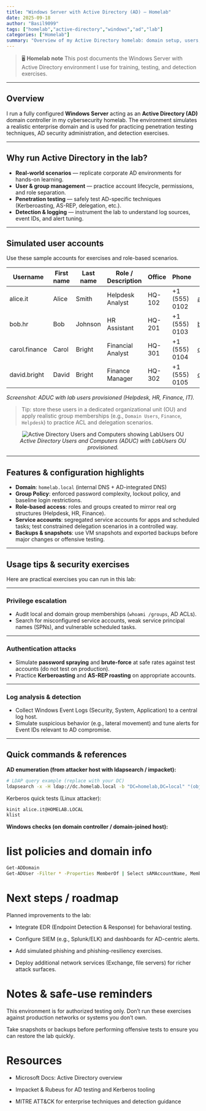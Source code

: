 ```yaml
---
title: "Windows Server with Active Directory (AD) — Homelab"
date: 2025-09-18
author: "Basil9099"
tags: ["homelab","active-directory","windows","ad","lab"]
categories: ["Homelab"]
summary: "Overview of my Active Directory homelab: domain setup, users, security exercises, and next steps for monitoring and detection."
---
```


> 🖥️ **Homelab note**
> This post documents the Windows Server with Active Directory environment I use for training, testing, and detection exercises.

---

## Overview

I run a fully configured **Windows Server** acting as an **Active Directory (AD)** domain controller in my cybersecurity homelab. The environment simulates a realistic enterprise domain and is used for practicing penetration testing techniques, AD security administration, and detection exercises.

---

## Why run Active Directory in the lab?

- **Real-world scenarios** — replicate corporate AD environments for hands-on learning.  
- **User & group management** — practice account lifecycle, permissions, and role separation.  
- **Penetration testing** — safely test AD-specific techniques (Kerberoasting, AS-REP, delegation, etc.).  
- **Detection & logging** — instrument the lab to understand log sources, event IDs, and alert tuning.

---

## Simulated user accounts

Use these sample accounts for exercises and role-based scenarios.

| Username | First name | Last name | Role / Description     | Office  | Phone         | Email                          |
|----------|------------|-----------|------------------------|---------|---------------|-------------------------------|
| alice.it | Alice      | Smith     | Helpdesk Analyst       | HQ-102  | +1 (555) 0102 | alice.it@homelab.local        |
| bob.hr   | Bob        | Johnson   | HR Assistant           | HQ-201  | +1 (555) 0103 | bob.hr@homelab.local          |
| carol.finance | Carol | Bright    | Financial Analyst      | HQ-301  | +1 (555) 0104 | carol.finance@homelab.local   |
| david.bright | David  | Bright    | Finance Manager        | HQ-302  | +1 (555) 0105 | david.bright@homelab.local    |

*Screenshot: ADUC with lab users provisioned (Helpdesk, HR, Finance, IT).*

> Tip: store these users in a dedicated organizational unit (OU) and apply realistic group memberships (e.g., `Domain Users`, `Finance`, `Helpdesk`) to practice ACL and delegation scenarios.

<p align="center">
  <img src="/images/homelab/windows-ad/Windows-10_AD_Setup.png" 
       alt="Active Directory Users and Computers showing LabUsers OU" 
       style="max-width:100%;height:auto;" />
  <br><em>Active Directory Users and Computers (ADUC) with LabUsers OU provisioned.</em>
</p>



---

## Features & configuration highlights

- **Domain**: `homelab.local` (internal DNS + AD-integrated DNS)  
- **Group Policy**: enforced password complexity, lockout policy, and baseline login restrictions.  
- **Role-based access**: roles and groups created to mirror real org structures (Helpdesk, HR, Finance).  
- **Service accounts**: segregated service accounts for apps and scheduled tasks; test constrained delegation scenarios in a controlled way.  
- **Backups & snapshots**: use VM snapshots and exported backups before major changes or offensive testing.

---

## Usage tips & security exercises

Here are practical exercises you can run in this lab:

---

### Privilege escalation
- Audit local and domain group memberships (`whoami /groups`, AD ACLs).  
- Search for misconfigured service accounts, weak service principal names (SPNs), and vulnerable scheduled tasks.

---

### Authentication attacks
- Simulate **password spraying** and **brute-force** at safe rates against test accounts (do not test on production).  
- Practice **Kerberoasting** and **AS-REP roasting** on appropriate accounts.

---

### Log analysis & detection
- Collect Windows Event Logs (Security, System, Application) to a central log host.  
- Simulate suspicious behavior (e.g., lateral movement) and tune alerts for Event IDs relevant to AD compromise.

---

## Quick commands & references

**AD enumeration (from attacker host with ldapsearch / impacket):**
```bash
# LDAP query example (replace with your DC)
ldapsearch -x -H ldap://dc.homelab.local -b "DC=homelab,DC=local" "(objectClass=user)" sAMAccountName
```
Kerberos quick tests (Linux attacker):
```bash
kinit alice.it@HOMELAB.LOCAL
klist
```

**Windows checks (on domain controller / domain-joined host):**

# list policies and domain info
```bash
Get-ADDomain
Get-ADUser -Filter * -Properties MemberOf | Select sAMAccountName, MemberOf
```
# Next steps / roadmap

Planned improvements to the lab:

- Integrate EDR (Endpoint Detection & Response) for behavioral testing.

- Configure SIEM (e.g., Splunk/ELK) and dashboards for AD-centric alerts.

- Add simulated phishing and phishing-resiliency exercises.

- Deploy additional network services (Exchange, file servers) for richer attack surfaces.

# Notes & safe-use reminders

This environment is for authorized testing only. Don’t run these exercises against production networks or systems you don’t own.

Take snapshots or backups before performing offensive tests to ensure you can restore the lab quickly.

# Resources

- Microsoft Docs: Active Directory overview

- Impacket & Rubeus for AD testing and Kerberos tooling

- MITRE ATT&CK for enterprise techniques and detection guidance
